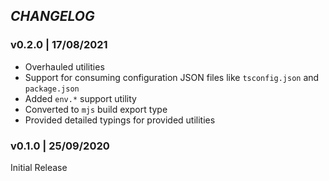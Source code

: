 ## _CHANGELOG_

### v0.2.0 | 17/08/2021

- Overhauled utilities
- Support for consuming configuration JSON files like `tsconfig.json` and `package.json`
- Added `env.*` support utility
- Converted to `mjs` build export type
- Provided detailed typings for provided utilities

### v0.1.0 | 25/09/2020

Initial Release
